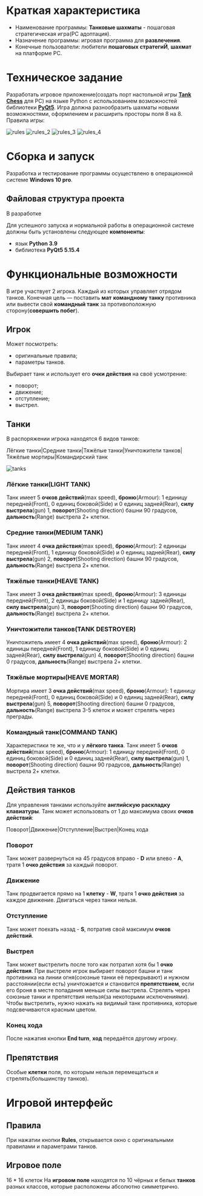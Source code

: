 # Краткая характеристика
* Наименование программы: **Танковые шахматы** - пошаговая стратегическая игра(PC адоптация).
* Назначение программы: игровая программа для **развлечения**.
* Конечные пользователи: любители **пошаговых стратегиЙ**, **шахмат** на платформе PC.

# Техническое задание
Разработать игровое приложение(создать порт настольной игры [**Tank Chess**](https://www.boardgamegeek.com/boardgame/210113/tank-chess) для PC) на языке Python с использованием возможностей библиотеки [**PyQt5**](https://pypi.org/project/PyQt5). Игра должна разнообразить шахматы новыми возможностями, оформлением и расширить просторы поля 8 на 8. Правила игры:

![rules](dist/pic/rules_1.png)
![rules_2](dist/pic/rules_2.png)
![rules_3](dist/pic/rules_3.png)
![rules_4](dist/pic/rules_4.png)

# Сборка и запуск
Разработка и тестирование программы осуществлено в операционной системе **Windows 10 pro**.

## Файловая структура проекта
В разработке

Для успешного запуска и нормальной работы в операционной системе должны быть установлены следующее **компоненты**:

+ язык **Python 3.9**
+ библиотека **PyQt5 5.15.4**

# Функциональные возможности
В игре участвует 2 игрока. Каждый из которых управляет отрядом танков. Конечная цель — поставить **мат** **командному танку** противника или вывести свой **командный танк** за противоположную сторону(**совершить побег**).

## Игрок
Может посмотреть:

+ оригинальные правила;
+ параметры танков.

Выбирает танк и использует его **очки действия** на своё усмотрение:

+ поворот;
+ движение;
+ отступление;
+ выстрел.


## Танки
В распоряжении игрока находятся 6 видов танков:

Лёгкие танки|Средние танки|Тяжёлые танки|Уничтожители танков|Тяжёлые мортиры|Командирский танк

![tanks](dist/pic/rules_0.png 'Таблица характеристик танков')

### Лёгкие танки(LIGHT TANK)
Танк имеет 5 **очков действий**(max speed), **броню**(Armour): 1 единицу передней(Front), 0 единиц боковой(Side) и 0 единиц задней(Rear), **силу выстрела**(gun) 1, **поворот**(Shooting direction) башни 90 градусов, **дальность**(Range) выстрела 2+ клетки.

### Средние танки(MEDIUM TANK)
Танк имеет 4 **очка действия**(max speed), **броню**(Armour): 2 единицы передней(Front), 1 единицу боковой(Side) и 0 единиц задней(Rear), **силу выстрела**(gun) 2, **поворот**(Shooting direction) башни 90 градусов, **дальность**(Range) выстрела 2+ клетки.

### Тяжёлые танки(HEAVE TANK)
Танк имеет 3 **очка действия**(max speed), **броню**(Armour): 3 единицы передней(Front), 2 единицы боковой(Side) и 1 единицу задней(Rear), **силу выстрела**(gun) 3, **поворот**(Shooting direction) башни 90 градусов, **дальность**(Range) выстрела 2+ клетки.

### Уничтожители танков(TANK DESTROYER)
Уничтожитель имеет 4 **очка действий**(max speed), **броню**(Armour): 2 единицы передней(Front), 1 единицу боковой(Side) и 0 единиц задней(Rear), **силу выстрела**(gun) 4, **поворот**(Shooting direction) башни 0 градусов, **дальность**(Range) выстрела 2+ клетки.

### Тяжёлые мортиры(HEAVE MORTAR)
Мортира имеет 3 **очка действий**(max speed), **броню**(Armour): 1 единицу передней(Front), 0 единиц боковой(Side) и 0 единиц задней(Rear), **силу выстрела**(gun) 5, **поворот**(Shooting direction) башни 0 градусов, **дальность**(Range) выстрела 3-5 клеток и может стрелять через преграды.

### Командный танк(COMMAND TANK)
Характеристики те же, что и у **лёгкого танка**.
Танк имеет 5 **очков действий**(max speed), **броню**(Armour): 1 единицу передней(Front), 0 единиц боковой(Side) и 0 единиц задней(Rear), **силу выстрела**(gun) 1, **поворот**(Shooting direction) башни 90 градусов, **дальность**(Range) выстрела 2+ клетки.

## Действия танков
Для управления танками используйте **английскую раскладку клавиатуры**.
Танк может использовать от 1 до максимума своих **очков действий**:

Поворот|Движение|Отступление|Выстрел|Конец хода

### Поворот
Танк может развернуться на 45 градусов вправо - **D** или влево - **A**, тратя 1 **очко действия** за каждый поворот.

### Движение
Танк продвигается прямо на 1 **клетку** - **W**, тратя 1 **очко действия** за каждое движение. Двигаться через танки нельзя. 

### Отступление
Танк может поехать назад - **S**, потратив свой максимум **очков действий**.

### Выстрел
Танк может выстрелить после того как потратил хотя бы 1 **очко действия**. При выстреле игрок выбирает поворот башни и танк противника на линии огня(союзные танки её перекрывают) и нужном расстоянии(если есть) уничтожается и становится **препятствием**, если его броня в месте попадания меньше силы выстрела. Стрелять через союзные танки и препятствия нельзя(за некоторыми исключениями).
Чтобы выстрелить, нужно нажать на видимый танк противника, которые подсвечиваются красным цветом.

### Конец хода
После нажатия кнопки **End turn**, **ход** передаётся другому игроку.

## Препятствия
Особые **клетки** поля, по которым нельзя перемещаться и стрелять(большинству танков).

# Игровой интерфейс

## Правила
При нажатии кнопки **Rules**, открывается окно с оригинальными правилами и параметрами танков.

## Игровое поле
16 * 16 клеток
На **игровом поле** находятся по 10 чёрных и белых **танков** разных классов, которые расположены абсолютно симметрично.
